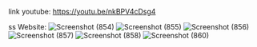 link youtube: https://youtu.be/nkBPV4cDsg4

ss Website: 
![Screenshot (854)](https://user-images.githubusercontent.com/114578324/209442542-82cea0f2-0c5e-4da3-ad3c-e809ad77a4c3.png)
![Screenshot (855)](https://user-images.githubusercontent.com/114578324/209442544-757798a8-bcb2-415b-bccc-66a20406e395.png)
![Screenshot (856)](https://user-images.githubusercontent.com/114578324/209442547-15de01b2-7e44-47e7-bbfd-e02ab4e15fbf.png)
![Screenshot (857)](https://user-images.githubusercontent.com/114578324/209442550-a749ebcf-4c49-4859-a98a-12e09b88975d.png)
![Screenshot (858)](https://user-images.githubusercontent.com/114578324/209442555-ee2fed7b-b1ea-4c73-a97b-6a42ac34d3be.png)
![Screenshot (860)](https://user-images.githubusercontent.com/114578324/209442561-45b6c1e5-1f25-4b4c-846a-80feeb75d4da.png)
